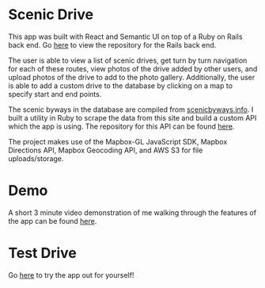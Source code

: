 # Scenic Drive
This app was built with React and Semantic UI on top of a Ruby on Rails back end. Go [here](https://github.com/spikeburton/mod-5-capstone-backend) to view the repository for the Rails back end.

The user is able to view a list of scenic drives, get turn by turn navigation for each of these routes, view photos of the drive added by other users, and upload photos of the drive to add to the photo gallery. Additionally, the user is able to add a custom drive to the database by clicking on a map to specify start and end points.

The scenic byways in the database are compiled from [scenicbyways.info](https://scenicbyways.info/). I built a utility in Ruby to scrape the data from this site and build a custom API which the app is using. The repository for this API can be found [here](https://github.com/spikeburton/scenic-byway-api).

The project makes use of the Mapbox-GL JavaScript SDK, Mapbox Directions API, Mapbox Geocoding API, and AWS S3 for file uploads/storage.
# Demo
A short 3 minute video demonstration of me walking through the features of the app can be found [here](https://youtu.be/l90ZMv686H4).
# Test Drive
Go [here](https://spikeburton.github.io/mod-5-capstone-frontend/) to try the app out for yourself!
